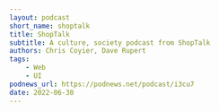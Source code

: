 ```yaml
---
layout: podcast
short_name: shoptalk
title: ShopTalk
subtitle: A culture, society podcast from ShopTalk
authors: Chris Coyier, Dave Rupert
tags:
    - Web
    - UI
podnews_url: https://podnews.net/podcast/i3cu7
date: 2022-06-30
---
```

